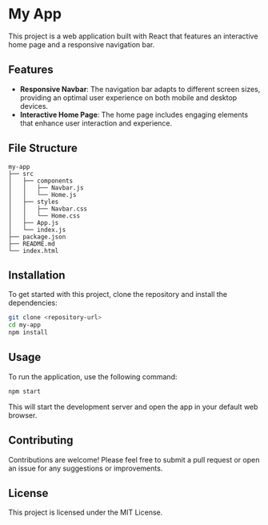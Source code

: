 # My App

This project is a web application built with React that features an interactive home page and a responsive navigation bar. 

## Features

- **Responsive Navbar**: The navigation bar adapts to different screen sizes, providing an optimal user experience on both mobile and desktop devices.
- **Interactive Home Page**: The home page includes engaging elements that enhance user interaction and experience.

## File Structure

```
my-app
├── src
│   ├── components
│   │   ├── Navbar.js
│   │   └── Home.js
│   ├── styles
│   │   ├── Navbar.css
│   │   └── Home.css
│   ├── App.js
│   └── index.js
├── package.json
├── README.md
└── index.html
```

## Installation

To get started with this project, clone the repository and install the dependencies:

```bash
git clone <repository-url>
cd my-app
npm install
```

## Usage

To run the application, use the following command:

```bash
npm start
```

This will start the development server and open the app in your default web browser.

## Contributing

Contributions are welcome! Please feel free to submit a pull request or open an issue for any suggestions or improvements.

## License

This project is licensed under the MIT License.